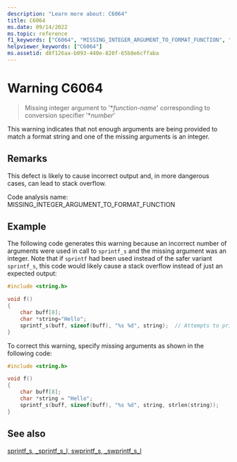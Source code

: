 ```yaml
---
description: "Learn more about: C6064"
title: C6064
ms.date: 09/14/2022
ms.topic: reference
f1_keywords: ["C6064", "MISSING_INTEGER_ARGUMENT_TO_FORMAT_FUNCTION", "__WARNING_MISSING_INTEGER_ARGUMENT_TO_FORMAT_FUNCTION"]
helpviewer_keywords: ["C6064"]
ms.assetid: d8f126aa-b093-440e-820f-65b8e6cffaba
---
```

# Warning C6064

> Missing integer argument to '\**function-name*' corresponding to conversion specifier '\**number*'

This warning indicates that not enough arguments are being provided to match a format string and one of the missing arguments is an integer.

## Remarks

This defect is likely to cause incorrect output and, in more dangerous cases, can lead to stack overflow.

Code analysis name: MISSING_INTEGER_ARGUMENT_TO_FORMAT_FUNCTION

## Example

The following code generates this warning because an incorrect number of arguments were used in call to `sprintf_s` and the missing argument was an integer. Note that if `sprintf` had been used instead of the safer variant `sprintf_s`, this code would likely cause a stack overflow instead of just an expected output:

```cpp
#include <string.h>

void f()
{
    char buff[8];
    char *string="Hello";
    sprintf_s(buff, sizeof(buff), "%s %d", string);  // Attempts to print "Hello 256" or approximate, which cannot fit in the 8 char buffer
}
```

To correct this warning, specify missing arguments as shown in the following code:

```cpp
#include <string.h>

void f()
{
    char buff[8];
    char *string = "Hello";
    sprintf_s(buff, sizeof(buff), "%s %d", string, strlen(string));
}
```

## See also

[sprintf_s, _sprintf_s_l, swprintf_s, _swprintf_s_l](../c-runtime-library/reference/sprintf-s-sprintf-s-l-swprintf-s-swprintf-s-l.md)
